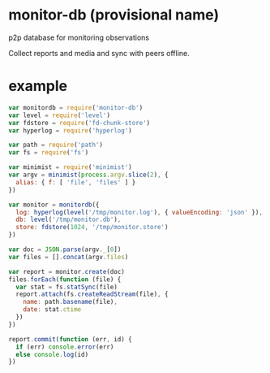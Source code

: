 # monitor-db (provisional name)

p2p database for monitoring observations

Collect reports and media and sync with peers offline.

# example

``` js
var monitordb = require('monitor-db')
var level = require('level')
var fdstore = require('fd-chunk-store')
var hyperlog = require('hyperlog')

var path = require('path')
var fs = require('fs')

var minimist = require('minimist')
var argv = minimist(process.argv.slice(2), {
  alias: { f: [ 'file', 'files' ] }
})

var monitor = monitordb({
  log: hyperlog(level('/tmp/monitor.log'), { valueEncoding: 'json' }),
  db: level('/tmp/monitor.db'),
  store: fdstore(1024, '/tmp/monitor.store')
})

var doc = JSON.parse(argv._[0])
var files = [].concat(argv.files)

var report = monitor.create(doc)
files.forEach(function (file) {
  var stat = fs.statSync(file)
  report.attach(fs.createReadStream(file), {
    name: path.basename(file),
    date: stat.ctime
  })
})

report.commit(function (err, id) {
  if (err) console.error(err)
  else console.log(id)
})
```

